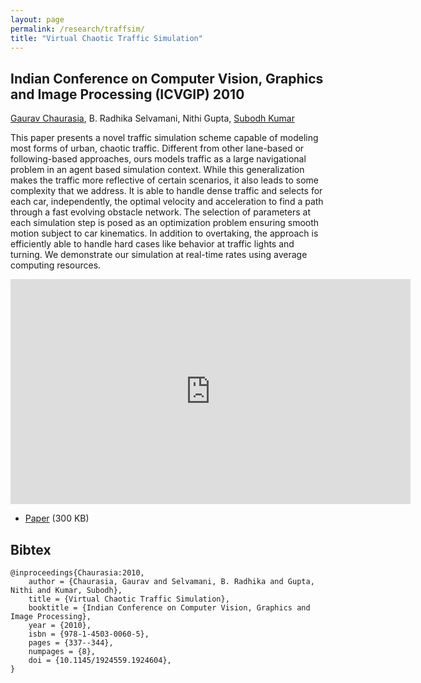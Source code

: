 ```yaml
---
layout: page
permalink: /research/traffsim/
title: "Virtual Chaotic Traffic Simulation"
---
```


## Indian Conference on Computer Vision, Graphics and Image Processing (ICVGIP) 2010
[Gaurav Chaurasia],  B. Radhika Selvamani, Nithi Gupta, [Subodh Kumar]

This paper presents a novel traffic simulation scheme capable of modeling most forms of urban, chaotic traffic. Different from other lane-based or following-based approaches, ours models traffic as a large navigational problem in an agent based simulation context. While this generalization makes the traffic more reflective of certain scenarios, it also leads to some complexity that we address. It is able to handle dense traffic and selects for each car, independently, the optimal velocity and acceleration to find a path through a fast evolving obstacle network. The selection of parameters at each simulation step is posed as an optimization problem ensuring smooth motion subject to car kinematics. In addition to overtaking, the approach is efficiently able to handle hard cases like behavior at traffic lights and turning. We demonstrate our simulation at real-time rates using average computing resources.

<div class="media-container">
    <iframe src="https://player.vimeo.com/video/62607940?byline=0" width="640" height="360" frameborder="0" webkitallowfullscreen mozallowfullscreen allowfullscreen></iframe>
</div>

  * [Paper] (300 KB)


## Bibtex
    @inproceedings{Chaurasia:2010,
        author = {Chaurasia, Gaurav and Selvamani, B. Radhika and Gupta, Nithi and Kumar, Subodh},
        title = {Virtual Chaotic Traffic Simulation},
        booktitle = {Indian Conference on Computer Vision, Graphics and Image Processing},
        year = {2010},
        isbn = {978-1-4503-0060-5},
        pages = {337--344},
        numpages = {8},
        doi = {10.1145/1924559.1924604},
    }


[Gaurav Chaurasia]: /
[Subodh Kumar]:     http://www.cse.iitd.ac.in/~subodh/
[Paper]:            http://dl.acm.org/citation.cfm?id=1924604
